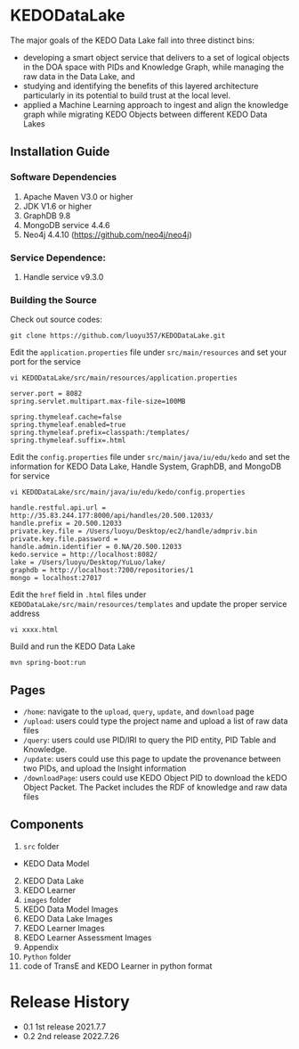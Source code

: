 # KEDODataLake


The major goals of the KEDO Data Lake fall into three distinct bins:
* developing a smart object service that delivers to a set of logical objects in the DOA space with PIDs and Knowledge Graph, while managing the raw data in the Data Lake, and
* studying and identifying the benefits of this layered architecture particularly in its potential to build trust at the local level.
* applied a Machine Learning approach to ingest and align the knowledge graph while migrating KEDO Objects between different KEDO Data Lakes

## Installation Guide

### Software Dependencies

1. Apache Maven V3.0 or higher
2. JDK V1.6 or higher
3. GraphDB 9.8
4. MongoDB service 4.4.6
5. Neo4j 4.4.10 (https://github.com/neo4j/neo4j)

### Service Dependence:

1. Handle service v9.3.0

### Building the Source

Check out source codes:

```
git clone https://github.com/luoyu357/KEDODataLake.git
```

Edit the `application.properties` file under `src/main/resources` and set your port for the service

```
vi KEDODataLake/src/main/resources/application.properties

server.port = 8082
spring.servlet.multipart.max-file-size=100MB

spring.thymeleaf.cache=false
spring.thymeleaf.enabled=true
spring.thymeleaf.prefix=classpath:/templates/
spring.thymeleaf.suffix=.html
```

Edit the `config.properties` file under `src/main/java/iu/edu/kedo` and set the information for KEDO Data Lake, Handle System, GraphDB, and MongoDB for service

```
vi KEDODataLake/src/main/java/iu/edu/kedo/config.properties

handle.restful.api.url = http://35.83.244.177:8000/api/handles/20.500.12033/
handle.prefix = 20.500.12033
private.key.file = /Users/luoyu/Desktop/ec2/handle/admpriv.bin
private.key.file.password =
handle.admin.identifier = 0.NA/20.500.12033
kedo.service = http://localhost:8082/
lake = /Users/luoyu/Desktop/YuLuo/lake/
graphdb = http://localhost:7200/repositories/1
mongo = localhost:27017
```


Edit the `href` field in `.html` files under `KEDODataLake/src/main/resources/templates` and update the proper service address

```
vi xxxx.html
```

Build and run the KEDO Data Lake

```
mvn spring-boot:run
```

## Pages

* `/home`: navigate to the `upload`, `query`, `update`, and `download` page
* `/upload`: users could type the project name and upload a list of raw data files
* `/query`: users could use PID/IRI to query the PID entity, PID Table and Knowledge.
* `/update`: users could use this page to update the provenance between two PIDs, and upload the Insight information
* `/downloadPage`: users could use KEDO Object PID to download the kEDO Object Packet. The Packet includes the RDF of knowledge and raw data files


## Components

1. `src` folder
  * KEDO Data Model
  2. KEDO Data Lake
  3. KEDO Learner
2. `images` folder
  1. KEDO Data Model Images
  2. KEDO Data Lake Images
  3. KEDO Learner Images
  4. KEDO Learner Assessment Images
  5. Appendix
3. `Python` folder
  1. code of TransE and KEDO Learner in python format







# Release History

* 0.1 1st release 2021.7.7
* 0.2 2nd release 2022.7.26
